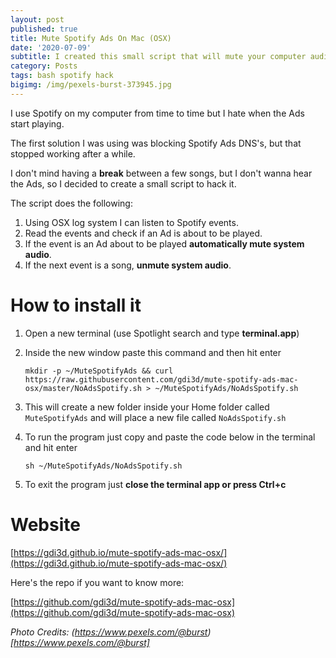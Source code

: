 ```yaml
---
layout: post
published: true
title: Mute Spotify Ads On Mac (OSX)
date: '2020-07-09'
subtitle: I created this small script that will mute your computer audio when Spotify plays and Ads and unmute it after Ads ends.
category: Posts
tags: bash spotify hack
bigimg: /img/pexels-burst-373945.jpg
---
```

I use Spotify on my computer from time to time but I hate when the Ads start playing.

The first solution I was using was blocking Spotify Ads DNS's, but that stopped working after a while.

I don't mind having a **break** between a few songs, but I don't wanna hear the Ads, so I decided to create a small script to hack it.

The script does the following:

1. Using OSX log system I can listen to Spotify events.
2. Read the events and check if an Ad is about to be played.
3. If the event is an Ad about to be played **automatically mute system audio**.
4. If the next event is a song, **unmute system audio**.

# How to install it

1. Open a new terminal (use Spotlight search and type **terminal.app**)
2. Inside the new window paste this command and then hit enter 
  
    ```
    mkdir -p ~/MuteSpotifyAds && curl https://raw.githubusercontent.com/gdi3d/mute-spotify-ads-mac-osx/master/NoAdsSpotify.sh > ~/MuteSpotifyAds/NoAdsSpotify.sh
    ```

3. This will create a new folder inside your Home folder called `MuteSpotifyAds` and will place a new file called `NoAdsSpotify.sh`
4. To run the program just copy and paste the code below in the terminal and hit enter 
    
    ```
    sh ~/MuteSpotifyAds/NoAdsSpotify.sh
    ```

5. To exit the program just **close the terminal app or press Ctrl+c**

# Website

[https://gdi3d.github.io/mute-spotify-ads-mac-osx/](https://gdi3d.github.io/mute-spotify-ads-mac-osx/)

Here's the repo if you want to know more:

[https://github.com/gdi3d/mute-spotify-ads-mac-osx](https://github.com/gdi3d/mute-spotify-ads-mac-osx)


*Photo Credits: (https://www.pexels.com/@burst)[https://www.pexels.com/@burst]*